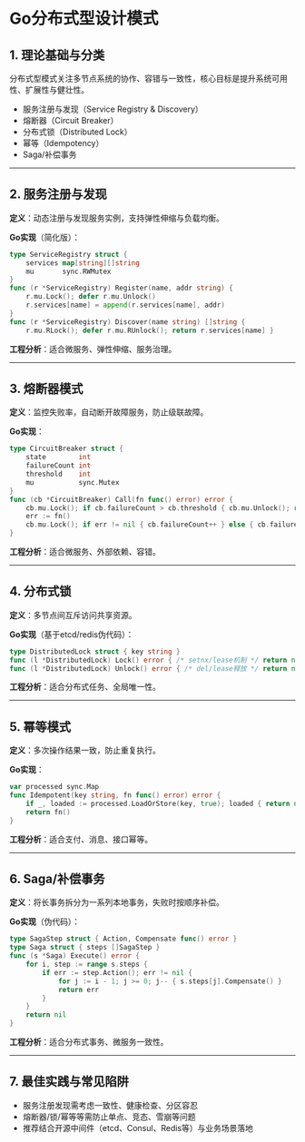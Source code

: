 # Go分布式型设计模式

## 1. 理论基础与分类

分布式型模式关注多节点系统的协作、容错与一致性，核心目标是提升系统可用性、扩展性与健壮性。

- 服务注册与发现（Service Registry & Discovery）
- 熔断器（Circuit Breaker）
- 分布式锁（Distributed Lock）
- 幂等（Idempotency）
- Saga/补偿事务

---

## 2. 服务注册与发现

**定义**：动态注册与发现服务实例，支持弹性伸缩与负载均衡。

**Go实现**（简化版）：

```go
type ServiceRegistry struct {
    services map[string][]string
    mu       sync.RWMutex
}
func (r *ServiceRegistry) Register(name, addr string) {
    r.mu.Lock(); defer r.mu.Unlock()
    r.services[name] = append(r.services[name], addr)
}
func (r *ServiceRegistry) Discover(name string) []string {
    r.mu.RLock(); defer r.mu.RUnlock(); return r.services[name] }
```

**工程分析**：适合微服务、弹性伸缩、服务治理。

---

## 3. 熔断器模式

**定义**：监控失败率，自动断开故障服务，防止级联故障。

**Go实现**：

```go
type CircuitBreaker struct {
    state        int
    failureCount int
    threshold    int
    mu           sync.Mutex
}
func (cb *CircuitBreaker) Call(fn func() error) error {
    cb.mu.Lock(); if cb.failureCount > cb.threshold { cb.mu.Unlock(); return fmt.Errorf("circuit open") }; cb.mu.Unlock()
    err := fn()
    cb.mu.Lock(); if err != nil { cb.failureCount++ } else { cb.failureCount = 0 }; cb.mu.Unlock(); return err
}
```

**工程分析**：适合微服务、外部依赖、容错。

---

## 4. 分布式锁

**定义**：多节点间互斥访问共享资源。

**Go实现**（基于etcd/redis伪代码）：

```go
type DistributedLock struct { key string }
func (l *DistributedLock) Lock() error { /* setnx/lease机制 */ return nil }
func (l *DistributedLock) Unlock() error { /* del/lease释放 */ return nil }
```

**工程分析**：适合分布式任务、全局唯一性。

---

## 5. 幂等模式

**定义**：多次操作结果一致，防止重复执行。

**Go实现**：

```go
var processed sync.Map
func Idempotent(key string, fn func() error) error {
    if _, loaded := processed.LoadOrStore(key, true); loaded { return nil }
    return fn()
}
```

**工程分析**：适合支付、消息、接口幂等。

---

## 6. Saga/补偿事务

**定义**：将长事务拆分为一系列本地事务，失败时按顺序补偿。

**Go实现**（伪代码）：

```go
type SagaStep struct { Action, Compensate func() error }
type Saga struct { steps []SagaStep }
func (s *Saga) Execute() error {
    for i, step := range s.steps {
        if err := step.Action(); err != nil {
            for j := i - 1; j >= 0; j-- { s.steps[j].Compensate() }
            return err
        }
    }
    return nil
}
```

**工程分析**：适合分布式事务、微服务一致性。

---

## 7. 最佳实践与常见陷阱

- 服务注册发现需考虑一致性、健康检查、分区容忍
- 熔断器/锁/幂等等需防止单点、竞态、雪崩等问题
- 推荐结合开源中间件（etcd、Consul、Redis等）与业务场景落地
